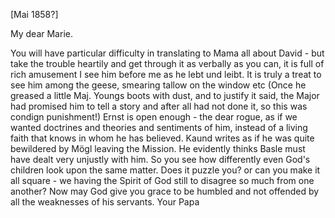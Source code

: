  [Mai 1858?]

My dear Marie.

You will have particular difficulty in translating to Mama all about David - but take the trouble heartily and get through it as verbally as you can, it is full of rich amusement I see him before me as he lebt und leibt. It is truly a treat to see him among the geese, smearing tallow on the window etc (Once he greased a little Maj. Youngs boots with dust, and to justify it said, the Major had promised him to tell a story and after all had not done it, so this was condign punishment!) Ernst is open enough - the dear rogue, as if we wanted doctrines and theories and sentiments of him, instead of a living faith that knows in whom he has believed. Kaund writes as if he was quite bewildered by Mögl leaving the Mission. He evidently thinks Basle must have dealt very unjustly with him. So you see how differently even God's children look upon the same matter. Does it puzzle you? or can you make it all square - we having the Spirit of God still to disagree so much from one another? Now may God give you grace to be humbled and not offended by all the weaknesses of his servants.
 Your Papa


